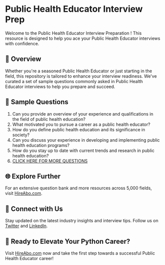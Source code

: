 # Public Health Educator Interview Prep

Welcome to the Public Health Educator Interview Preparation ! This resource is designed to help you ace your Public Health Educator interviews with confidence.

## 🚀 Overview

Whether you're a seasoned Public Health Educator or just starting in the field, this repository is tailored to enhance your interview readiness. We've curated a set of sample questions commonly asked in Public Health Educator interviews to help you prepare and succeed.

## 📝 Sample Questions

1. Can you provide an overview of your experience and qualifications in the field of public health education?
2. What motivated you to pursue a career as a public health educator?
3. How do you define public health education and its significance in society?
4. Can you discuss your experience in developing and implementing public health education programs?
5. How do you stay up to date with current trends and research in public health education?
6. [CLICK HERE FOR MORE QUESTIONS](https://hireabo.com/job/7_1_16/Public%20Health%20Educator)

## 🌐 Explore Further

For an extensive question bank and more resources across 5,000 fields, visit [HireAbo.com](https://www.hireabo.com).

## 📱 Connect with Us

Stay updated on the latest industry insights and interview tips. Follow us on [Twitter](https://twitter.com/hireabo) and [LinkedIn](https://www.linkedin.com/in/hire-abo-3609972a8/).

## 🚀 Ready to Elevate Your Python Career?

Visit [HireAbo.com](https://www.hireabo.com) now and take the first step towards a successful Public Health Educator career!